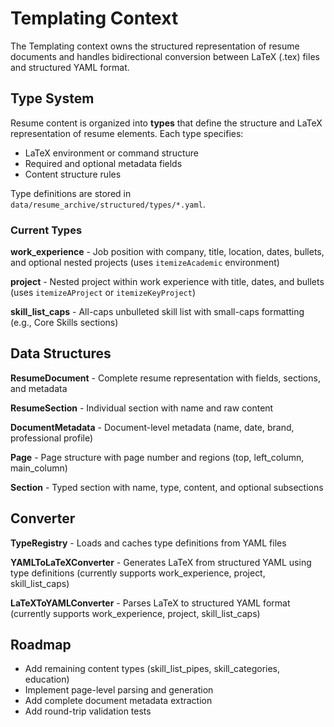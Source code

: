 # Templating Context

The Templating context owns the structured representation of resume documents and handles bidirectional conversion between LaTeX (.tex) files and structured YAML format.

## Type System

Resume content is organized into **types** that define the structure and LaTeX representation of resume elements. Each type specifies:
- LaTeX environment or command structure
- Required and optional metadata fields
- Content structure rules

Type definitions are stored in `data/resume_archive/structured/types/*.yaml`.

### Current Types

**work_experience** - Job position with company, title, location, dates, bullets, and optional nested projects (uses `itemizeAcademic` environment)

**project** - Nested project within work experience with title, dates, and bullets (uses `itemizeAProject` or `itemizeKeyProject`)

**skill_list_caps** - All-caps unbulleted skill list with small-caps formatting (e.g., Core Skills sections)

## Data Structures

**ResumeDocument** - Complete resume representation with fields, sections, and metadata

**ResumeSection** - Individual section with name and raw content

**DocumentMetadata** - Document-level metadata (name, date, brand, professional profile)

**Page** - Page structure with page number and regions (top, left_column, main_column)

**Section** - Typed section with name, type, content, and optional subsections

## Converter

**TypeRegistry** - Loads and caches type definitions from YAML files

**YAMLToLaTeXConverter** - Generates LaTeX from structured YAML using type definitions (currently supports work_experience, project, skill_list_caps)

**LaTeXToYAMLConverter** - Parses LaTeX to structured YAML format (currently supports work_experience, project, skill_list_caps)

## Roadmap

- Add remaining content types (skill_list_pipes, skill_categories, education)
- Implement page-level parsing and generation
- Add complete document metadata extraction
- Add round-trip validation tests
